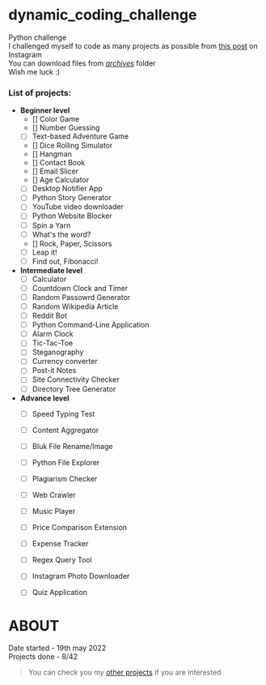 # dynamic_coding_challenge
Python challenge  
I challenged myself to code as many projects as possible from [this post](https://www.instagram.com/p/Cagfz6WlEMZ/) on Instagram  
You can download files from [*archives*](/archives) folder  
Wish me luck :)  

### List of projects: 
- **Beginner level**
  - [] Color Game
  - [] Number Guessing
  - [ ] Text-based Adventure Game
  - [] Dice Rolling Simulator
  - [] Hangman
  - [] Contact Book
  - [] Email Slicer
  - [] Age Calculator
  - [ ] Desktop Notifier App
  - [ ] Python Story Generator
  - [ ] YouTube video downloader
  - [ ] Python Website Blocker
  - [ ] Spin a Yarn
  - [ ] What's the word?
  - [] Rock, Paper, Scissors
  - [ ] Leap it!
  - [ ] Find out, Fibonacci!  

- **Intermediate level**
  - [ ] Calculator  
  - [ ] Countdown Clock and Timer
  - [ ] Random Passowrd Generator
  - [ ] Random Wikipedia Article
  - [ ] Reddit Bot
  - [ ] Python Command-Line Application
  - [ ] Alarm Clock
  - [ ] Tic-Tac-Toe
  - [ ] Steganography
  - [ ] Currency converter
  - [ ] Post-it Notes
  - [ ] Site Connectivity Checker
  - [ ] Directory Tree Generator  

- **Advance level**
  - [ ] Speed Typing Test
  - [ ] Content Aggregator
  - [ ] Bluk File Rename/Image
  - [ ] Python File Explorer  
  - [ ] Plagiarism Checker
  - [ ] Web Crawler
  - [ ] Music Player
  - [ ] Price Comparison Extension
  - [ ] Expense Tracker
  - [ ] Regex Query Tool
  - [ ] Instagram Photo Downloader
  - [ ] Quiz Application


# ABOUT 
Date started - 19th may 2022  
Projects done - 8/42

> You can check you my [other projects](https://github.com/ZekoSNB?tab=repositories) if you are interested
